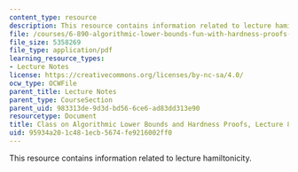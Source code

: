 ```yaml
---
content_type: resource
description: This resource contains information related to lecture hamiltonicity.
file: /courses/6-890-algorithmic-lower-bounds-fun-with-hardness-proofs-fall-2014/95934a201c481ecb5674fe9216002ff0_MIT6_890F14_L08.pdf
file_size: 5358269
file_type: application/pdf
learning_resource_types:
- Lecture Notes
license: https://creativecommons.org/licenses/by-nc-sa/4.0/
ocw_type: OCWFile
parent_title: Lecture Notes
parent_type: CourseSection
parent_uid: 983313de-9d3d-bd56-6ce6-ad83dd313e90
resourcetype: Document
title: Class on Algorithmic Lower Bounds and Hardness Proofs, Lecture 8 Notes
uid: 95934a20-1c48-1ecb-5674-fe9216002ff0
---
```

This resource contains information related to lecture hamiltonicity.